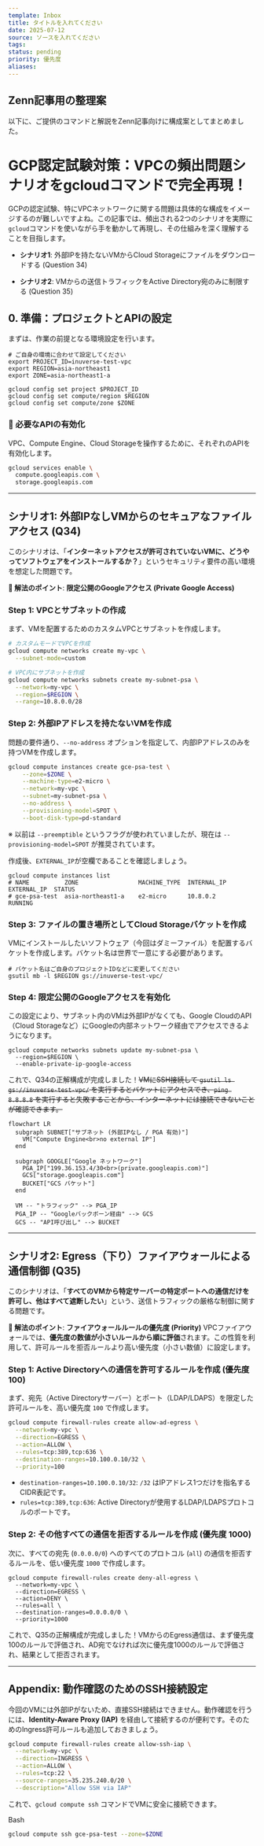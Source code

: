 ```yaml
---
template: Inbox
title: タイトルを入れてください
date: 2025-07-12
source: ソースを入れてください
tags: 
status: pending
priority: 優先度
aliases:
---
```

## Zenn記事用の整理案

以下に、ご提供のコマンドと解説をZenn記事向けに構成案としてまとめました。

# GCP認定試験対策：VPCの頻出問題シナリオをgcloudコマンドで完全再現！

GCPの認定試験、特にVPCネットワークに関する問題は具体的な構成をイメージするのが難しいですよね。この記事では、頻出される2つのシナリオを実際に`gcloud`コマンドを使いながら手を動かして再現し、その仕組みを深く理解することを目指します。

- **シナリオ1**: 外部IPを持たないVMからCloud Storageにファイルをダウンロードする (Question 34)
    
- **シナリオ2**: VMからの送信トラフィックをActive Directory宛のみに制限する (Question 35)
    

## 0. 準備：プロジェクトとAPIの設定

まずは、作業の前提となる環境設定を行います。

```
# ご自身の環境に合わせて設定してください
export PROJECT_ID=inuverse-test-vpc
export REGION=asia-northeast1
export ZONE=asia-northeast1-a

gcloud config set project $PROJECT_ID
gcloud config set compute/region $REGION
gcloud config set compute/zone $ZONE
```

### 🔹 必要なAPIの有効化

VPC、Compute Engine、Cloud Storageを操作するために、それぞれのAPIを有効化します。

```bash
gcloud services enable \
  compute.googleapis.com \
  storage.googleapis.com
```

---

## シナリオ1: 外部IPなしVMからのセキュアなファイルアクセス (Q34)

このシナリオは、「**インターネットアクセスが許可されていないVMに、どうやってソフトウェアをインストールするか？**」というセキュリティ要件の高い環境を想定した問題です。

**🔑 解法のポイント**: **限定公開のGoogleアクセス (Private Google Access)**

### Step 1: VPCとサブネットの作成

まず、VMを配置するためのカスタムVPCとサブネットを作成します。


```bash
# カスタムモードでVPCを作成
gcloud compute networks create my-vpc \
  --subnet-mode=custom

# VPC内にサブネットを作成
gcloud compute networks subnets create my-subnet-psa \
  --network=my-vpc \
  --region=$REGION \
  --range=10.8.0.0/28
```

### Step 2: 外部IPアドレスを持たないVMを作成

問題の要件通り、`--no-address` オプションを指定して、内部IPアドレスのみを持つVMを作成します。

```bash
gcloud compute instances create gce-psa-test \
	--zone=$ZONE \
	--machine-type=e2-micro \
	--network=my-vpc \
	--subnet=my-subnet-psa \
	--no-address \
	--provisioning-model=SPOT \
	--boot-disk-type=pd-standard
```
※ 以前は `--preemptible` というフラグが使われていましたが、現在は `--provisioning-model=SPOT` が推奨されています。


作成後、`EXTERNAL_IP`が空欄であることを確認しましょう。
```
gcloud compute instances list
# NAME          ZONE                 MACHINE_TYPE  INTERNAL_IP  EXTERNAL_IP  STATUS
# gce-psa-test  asia-northeast1-a    e2-micro      10.8.0.2                  RUNNING
```

### Step 3: ファイルの置き場所としてCloud Storageバケットを作成

VMにインストールしたいソフトウェア（今回はダミーファイル）を配置するバケットを作成します。バケット名は世界で一意にする必要があります。

```
# バケット名はご自身のプロジェクトIDなどに変更してください
gsutil mb -l $REGION gs://inuverse-test-vpc/
```

### Step 4: 限定公開のGoogleアクセスを有効化

この設定により、サブネット内のVMは外部IPがなくても、Google CloudのAPI（Cloud Storageなど）にGoogleの内部ネットワーク経由でアクセスできるようになります。

```
gcloud compute networks subnets update my-subnet-psa \
  --region=$REGION \
  --enable-private-ip-google-access
```

これで、Q34の正解構成が完成しました！~~VMにSSH接続して `gsutil ls gs://inuverse-test-vpc/` を実行するとバケットにアクセスでき、`ping 8.8.8.8` を実行すると失敗することから、インターネットには接続できないことが確認できます。~~


```mermaid
flowchart LR
  subgraph SUBNET["サブネット (外部IPなし / PGA 有効)"]
    VM["Compute Engine<br>no external IP"]
  end

  subgraph GOOGLE["Google ネットワーク"]
    PGA_IP["199.36.153.4/30<br>(private.googleapis.com)"]
    GCS["storage.googleapis.com"]
    BUCKET["GCS バケット"]
  end

  VM -- "トラフィック" --> PGA_IP
  PGA_IP -- "Googleバックボーン経由" --> GCS
  GCS -- "API呼び出し" --> BUCKET
```

---

## シナリオ2: Egress（下り）ファイアウォールによる通信制御 (Q35)

このシナリオは、「**すべてのVMから特定サーバーの特定ポートへの通信だけを許可し、他はすべて遮断したい**」という、送信トラフィックの厳格な制御に関する問題です。

**🔑 解法のポイント**: **ファイアウォールルールの優先度 (Priority)** VPCファイアウォールでは、**優先度の数値が小さいルールから順に評価**されます。この性質を利用して、許可ルールを拒否ルールより高い優先度（小さい数値）に設定します。

### Step 1: Active Directoryへの通信を許可するルールを作成 (優先度 100)

まず、宛先（Active Directoryサーバー）とポート（LDAP/LDAPS）を限定した許可ルールを、高い優先度 `100` で作成します。
```bash
gcloud compute firewall-rules create allow-ad-egress \
  --network=my-vpc \
  --direction=EGRESS \
  --action=ALLOW \
  --rules=tcp:389,tcp:636 \
  --destination-ranges=10.100.0.10/32 \
  --priority=100
```

- `destination-ranges=10.100.0.10/32`: `/32` はIPアドレス1つだけを指名するCIDR表記です。
- `rules=tcp:389,tcp:636`: Active Directoryが使用するLDAP/LDAPSプロトコルのポートです。

### Step 2: その他すべての通信を拒否するルールを作成 (優先度 1000)

次に、すべての宛先 (`0.0.0.0/0`) へのすべてのプロトコル (`all`) の通信を拒否するルールを、低い優先度 `1000` で作成します。

```
gcloud compute firewall-rules create deny-all-egress \
  --network=my-vpc \
  --direction=EGRESS \
  --action=DENY \
  --rules=all \
  --destination-ranges=0.0.0.0/0 \
  --priority=1000
```

これで、Q35の正解構成が完成しました！VMからのEgress通信は、まず優先度100のルールで評価され、AD宛でなければ次に優先度1000のルールで評価され、結果として拒否されます。

---

## Appendix: 動作確認のためのSSH接続設定

今回のVMには外部IPがないため、直接SSH接続はできません。動作確認を行うには、**Identity-Aware Proxy (IAP)** を経由して接続するのが便利です。そのためのIngress許可ルールも追加しておきましょう。

```bash
gcloud compute firewall-rules create allow-ssh-iap \
  --network=my-vpc \
  --direction=INGRESS \
  --action=ALLOW \
  --rules=tcp:22 \
  --source-ranges=35.235.240.0/20 \
  --description="Allow SSH via IAP"
```

これで、`gcloud compute ssh` コマンドでVMに安全に接続できます。

Bash

```bash
gcloud compute ssh gce-psa-test --zone=$ZONE
```